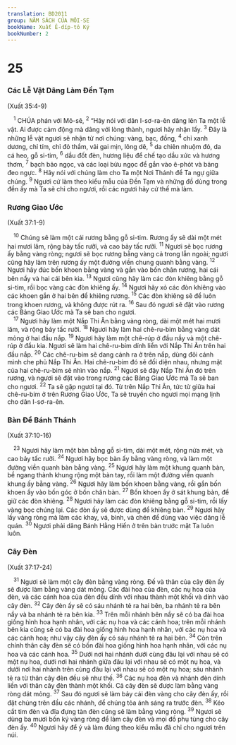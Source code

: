 ```yaml
---
translation: BD2011
group: NĂM SÁCH CỦA MÔI-SE
bookName: Xuất Ê-díp-tô Ký 
bookNumber: 2
---
```


<div class="title"><h1>25</h1><h3>Các Lễ Vật Dâng Làm Ðền Tạm</h3><p>(Xuất 35:4-9)</p></div>
<span class="verse xu_25_1"> <sup>1</sup> CHÚA phán với Mô-sê, </span>
<span class="verse xu_25_2"><sup>2</sup> “Hãy nói với dân I-sơ-ra-ên dâng lên Ta một lễ vật. Ai được cảm động mà dâng với lòng thành, ngươi hãy nhận lấy. </span>
<span class="verse xu_25_3"><sup>3</sup> Ðây là những lễ vật ngươi sẽ nhận từ nơi chúng: vàng, bạc, đồng, </span>
<span class="verse xu_25_4"><sup>4</sup> chỉ xanh dương, chỉ tím, chỉ đỏ thắm, vải gai mịn, lông dê, </span>
<span class="verse xu_25_5"><sup>5</sup> da chiên nhuộm đỏ, da cá heo, gỗ si-tim, </span>
<span class="verse xu_25_6"><sup>6</sup> dầu đốt đèn, hương liệu để chế tạo dầu xức và hương thơm, </span>
<span class="verse xu_25_7"><sup>7</sup> bạch bảo ngọc, và các loại bửu ngọc để gắn vào ê-phót và bảng đeo ngực. </span>
<span class="verse xu_25_8"><sup>8</sup> Hãy nói với chúng làm cho Ta một Nơi Thánh để Ta ngự giữa chúng.</span>
<span class="verse xu_25_9"><sup>9</sup> Ngươi cứ làm theo kiểu mẫu của Ðền Tạm và những đồ dùng trong đền ấy mà Ta sẽ chỉ cho ngươi, rồi các ngươi hãy cứ thế mà làm.<br/></span>
<div class="title"><h3>Rương Giao Ước</h3><p>(Xuất 37:1-9)</p></div>
<span class="verse xu_25_10"> <sup>10</sup> Chúng sẽ làm một cái rương bằng gỗ si-tim. Rương ấy sẽ dài một mét hai mươi lăm, rộng bảy tấc rưỡi, và cao bảy tấc rưỡi. </span>
<span class="verse xu_25_11"><sup>11</sup> Ngươi sẽ bọc rương ấy bằng vàng ròng; ngươi sẽ bọc rương bằng vàng cả trong lẫn ngoài; ngươi cũng hãy làm trên rương ấy một đường viền chung quanh bằng vàng. </span>
<span class="verse xu_25_12"><sup>12</sup> Ngươi hãy đúc bốn khoen bằng vàng và gắn vào bốn chân rương, hai cái bên nầy và hai cái bên kia. </span>
<span class="verse xu_25_13"><sup>13</sup> Ngươi cũng hãy làm các đòn khiêng bằng gỗ si-tim, rồi bọc vàng các đòn khiêng ấy. </span>
<span class="verse xu_25_14"><sup>14</sup> Ngươi hãy xỏ các đòn khiêng vào các khoen gắn ở hai bên để khiêng rương. </span>
<span class="verse xu_25_15"><sup>15</sup> Các đòn khiêng sẽ để luôn trong khoen rương, và không được rút ra. </span>
<span class="verse xu_25_16"><sup>16</sup> Sau đó ngươi sẽ đặt vào rương các Bảng Giao Ước mà Ta sẽ ban cho ngươi.<br/></span>
<span class="verse xu_25_17"> <sup>17</sup> Ngươi hãy làm một Nắp Thi Ân bằng vàng ròng, dài một mét hai mươi lăm, và rộng bảy tấc rưỡi. </span>
<span class="verse xu_25_18"><sup>18</sup> Ngươi hãy làm hai chê-ru-bim bằng vàng dát mỏng ở hai đầu nắp. </span>
<span class="verse xu_25_19"><sup>19</sup> Ngươi hãy làm một chê-rúp ở đầu nầy và một chê-rúp ở đầu kia. Ngươi sẽ làm hai chê-ru-bim dính liền với Nắp Thi Ân trên hai đầu nắp. </span>
<span class="verse xu_25_20"><sup>20</sup> Các chê-ru-bim sẽ dang cánh ra ở trên nắp, dùng đôi cánh mình che phủ Nắp Thi Ân. Hai chê-ru-bim đó sẽ đối diện nhau, nhưng mặt của hai chê-ru-bim sẽ nhìn vào nắp. </span>
<span class="verse xu_25_21"><sup>21</sup> Ngươi sẽ đậy Nắp Thi Ân đó trên rương, và ngươi sẽ đặt vào trong rương các Bảng Giao Ước mà Ta sẽ ban cho ngươi. </span>
<span class="verse xu_25_22"><sup>22</sup> Ta sẽ gặp ngươi tại đó. Từ trên Nắp Thi Ân, tức từ giữa hai chê-ru-bim ở trên Rương Giao Ước, Ta sẽ truyền cho ngươi mọi mạng lịnh cho dân I-sơ-ra-ên.<br/></span>
<div class="title"><h3>Bàn Ðể Bánh Thánh</h3><p>(Xuất 37:10-16)</p></div>
<span class="verse xu_25_23"> <sup>23</sup> Ngươi hãy làm một bàn bằng gỗ si-tim, dài một mét, rộng nửa mét, và cao bảy tấc rưỡi. </span>
<span class="verse xu_25_24"><sup>24</sup> Ngươi hãy bọc bàn ấy bằng vàng ròng, và làm một đường viền quanh bàn bằng vàng. </span>
<span class="verse xu_25_25"><sup>25</sup> Ngươi hãy làm một khung quanh bàn, bề ngang thành khung rộng một bàn tay, rồi làm một đường viền quanh khung ấy bằng vàng. </span>
<span class="verse xu_25_26"><sup>26</sup> Ngươi hãy làm bốn khoen bằng vàng, rồi gắn bốn khoen ấy vào bốn góc ở bốn chân bàn. </span>
<span class="verse xu_25_27"><sup>27</sup> Bốn khoen ấy ở sát khung bàn, để giữ các đòn khiêng. </span>
<span class="verse xu_25_28"><sup>28</sup> Ngươi hãy làm các đòn khiêng bằng gỗ si-tim, rồi lấy vàng bọc chúng lại. Các đòn ấy sẽ được dùng để khiêng bàn. </span>
<span class="verse xu_25_29"><sup>29</sup> Ngươi hãy lấy vàng ròng mà làm các khay, vá, bình, và chén để dùng vào việc dâng lễ quán. </span>
<span class="verse xu_25_30"><sup>30</sup> Ngươi phải dâng Bánh Hằng Hiến ở trên bàn trước mặt Ta luôn luôn.<br/></span>
<div class="title"><h3>Cây Ðèn</h3><p>(Xuất 37:17-24)</p></div>
<span class="verse xu_25_31"> <sup>31</sup> Ngươi sẽ làm một cây đèn bằng vàng ròng. Ðế và thân của cây đèn ấy sẽ được làm bằng vàng dát mỏng. Các đài hoa của đèn, các nụ hoa của đèn, và các cánh hoa của đèn đều dính với nhau thành một khối và dính vào cây đèn. </span>
<span class="verse xu_25_32"><sup>32</sup> Cây đèn ấy sẽ có sáu nhánh tẻ ra hai bên, ba nhánh tẻ ra bên nầy và ba nhánh tẻ ra bên kia. </span>
<span class="verse xu_25_33"><sup>33</sup> Trên mỗi nhánh bên nầy sẽ có ba đài hoa giống hình hoa hạnh nhân, với các nụ hoa và các cánh hoa; trên mỗi nhánh bên kia cũng sẽ có ba đài hoa giống hình hoa hạnh nhân, với các nụ hoa và các cánh hoa; như vậy cây đèn ấy có sáu nhánh tẻ ra hai bên. </span>
<span class="verse xu_25_34"><sup>34</sup> Còn trên chính thân cây đèn sẽ có bốn đài hoa giống hình hoa hạnh nhân, với các nụ hoa và các cánh hoa. </span>
<span class="verse xu_25_35"><sup>35</sup> Dưới nơi hai nhánh dưới cùng đâu lại với nhau sẽ có một nụ hoa, dưới nơi hai nhánh giữa đâu lại với nhau sẽ có một nụ hoa, và dưới nơi hai nhánh trên cùng đâu lại với nhau sẽ có một nụ hoa; sáu nhánh tẻ ra từ thân cây đèn đều sẽ như thế. </span>
<span class="verse xu_25_36"><sup>36</sup> Các nụ hoa đèn và nhánh đèn dính liền với thân cây đèn thành một khối. Cả cây đèn sẽ được làm bằng vàng ròng dát mỏng. </span>
<span class="verse xu_25_37"><sup>37</sup> Sau đó ngươi sẽ làm bảy cái đèn vàng cho cây đèn ấy, rồi đặt chúng trên đầu các nhánh, để chúng tỏa ánh sáng ra trước đèn. </span>
<span class="verse xu_25_38"><sup>38</sup> Kéo cắt tim đèn và đĩa đựng tàn đèn cũng sẽ làm bằng vàng ròng. </span>
<span class="verse xu_25_39"><sup>39</sup> Ngươi sẽ dùng ba mươi bốn ký vàng ròng để làm cây đèn và mọi đồ phụ tùng cho cây đèn ấy. </span>
<span class="verse xu_25_40"><sup>40</sup> Ngươi hãy để ý và làm đúng theo kiểu mẫu đã chỉ cho ngươi trên núi.<br/></span>
